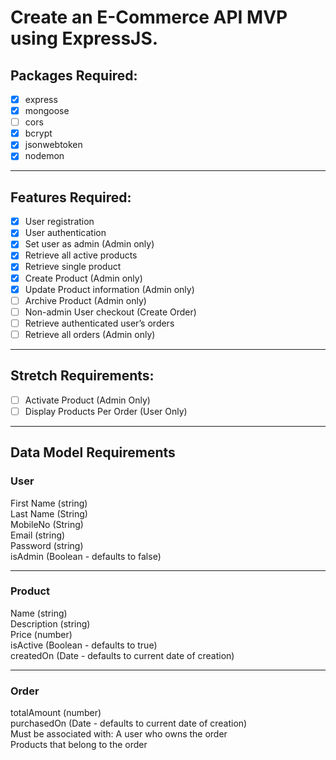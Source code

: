 # Create an E-Commerce API MVP using ExpressJS.

## Packages Required:
- [x] express
- [x] mongoose
- [ ] cors
- [x] bcrypt
- [x] jsonwebtoken
- [x] nodemon

---

## Features Required:

- [x] User registration
- [x] User authentication
- [x] Set user as admin (Admin only)
- [x] Retrieve all active products
- [x] Retrieve single product
- [x] Create Product (Admin only)
- [x] Update Product information (Admin only)
- [ ] Archive Product (Admin only)
- [ ] Non-admin User checkout (Create Order)
- [ ] Retrieve authenticated user’s orders
- [ ] Retrieve all orders (Admin only)

---

## Stretch Requirements:

- [ ] Activate Product (Admin Only)  
- [ ] Display Products Per Order (User Only)

---

## Data Model Requirements

### User
First Name (string)    
Last Name (String)  
MobileNo (String)  
Email (string)  
Password (string)  
isAdmin (Boolean - defaults to false)  

---

### Product
Name (string)  
Description (string)  
Price (number)  
isActive (Boolean - defaults to true)  
createdOn (Date - defaults to current date of   creation)

---

### Order

totalAmount (number)  
purchasedOn (Date - defaults to current date of creation)  
Must be associated with:
A user who owns the order  
Products that belong to the order 